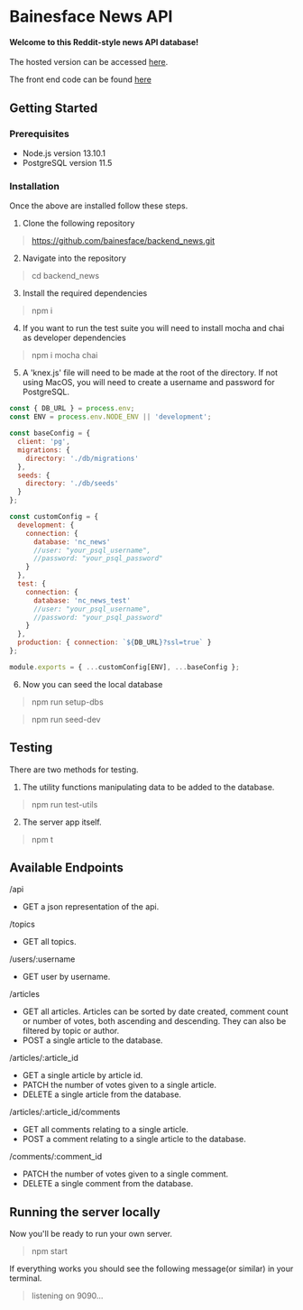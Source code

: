 # Bainesface News API

#### Welcome to this Reddit-style news API database!

The hosted version can be accessed [here](https://bainesface-app.herokuapp.com/api).

The front end code can be found [here]()

## **Getting Started**

### **Prerequisites**

- Node.js version 13.10.1
- PostgreSQL version 11.5

### **Installation**

Once the above are installed follow these steps.

1. Clone the following repository

> https://github.com/bainesface/backend_news.git

2. Navigate into the repository

> cd backend_news

3. Install the required dependencies

> npm i

4. If you want to run the test suite you will need to install mocha and chai as developer dependencies

> npm i mocha chai

5. A 'knex.js' file will need to be made at the root of the directory. If not using MacOS, you will need to create a username and password for PostgreSQL.

```javascript
const { DB_URL } = process.env;
const ENV = process.env.NODE_ENV || 'development';

const baseConfig = {
  client: 'pg',
  migrations: {
    directory: './db/migrations'
  },
  seeds: {
    directory: './db/seeds'
  }
};

const customConfig = {
  development: {
    connection: {
      database: 'nc_news'
      //user: "your_psql_username",
      //password: "your_psql_password"
    }
  },
  test: {
    connection: {
      database: 'nc_news_test'
      //user: "your_psql_username",
      //password: "your_psql_password"
    }
  },
  production: { connection: `${DB_URL}?ssl=true` }
};

module.exports = { ...customConfig[ENV], ...baseConfig };
```

6. Now you can seed the local database

> npm run setup-dbs

> npm run seed-dev

## **Testing**

There are two methods for testing.

1. The utility functions manipulating data to be added to the database.

> npm run test-utils

2. The server app itself.

> npm t

## **Available Endpoints**

/api

- GET a json representation of the api.

/topics

- GET all topics.

/users/:username

- GET user by username.

/articles

- GET all articles. Articles can be sorted by date created, comment count or number of votes, both ascending and descending. They can also be filtered by topic or author.
- POST a single article to the database.

/articles/:article_id

- GET a single article by article id.
- PATCH the number of votes given to a single article.
- DELETE a single article from the database.

/articles/:article_id/comments

- GET all comments relating to a single article.
- POST a comment relating to a single article to the database.

/comments/:comment_id

- PATCH the number of votes given to a single comment.
- DELETE a single comment from the database.

## **Running the server locally**

Now you'll be ready to run your own server.

> npm start

If everything works you should see the following message(or similar) in your terminal.

> listening on 9090...
